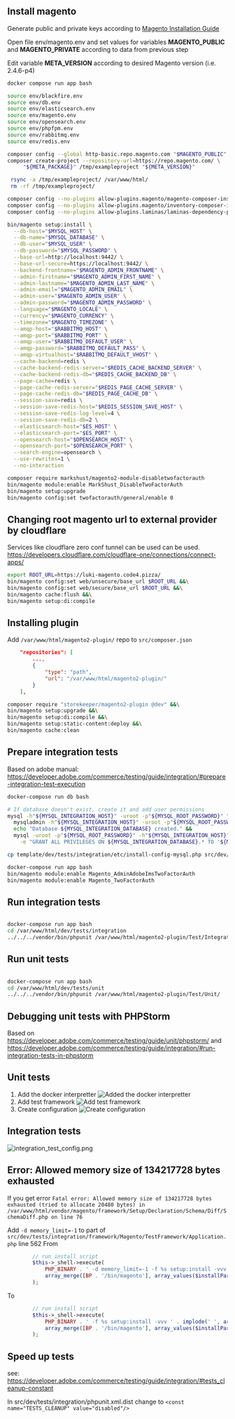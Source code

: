 
Install magento
--

Generate public and private keys according to [Magento Installation Guide](https://experienceleague.adobe.com/en/docs/commerce-operations/installation-guide/prerequisites/authentication-keys)  

Open file env/magento.env and set values for variables **MAGENTO_PUBLIC** and **MAGENTO_PRIVATE** according to data from previous step  

Edit variable **META_VERSION** according to desired Magento version (i.e. 2.4.6-p4)

```bash 
docker compose run app bash

source env/blackfire.env  
source env/db.env  
source env/elasticsearch.env  
source env/magento.env  
source env/opensearch.env  
source env/phpfpm.env  
source env/rabbitmq.env  
source env/redis.env

composer config --global http-basic.repo.magento.com "$MAGENTO_PUBLIC" "$MAGENTO_PRIVATE"
composer create-project --repository-url=https://repo.magento.com/ \
     "${META_PACKAGE}" /tmp/exampleproject "${META_VERSION}"

 rsync -a /tmp/exampleproject/ /var/www/html/
 rm -rf /tmp/exampleproject/

composer config --no-plugins allow-plugins.magento/magento-composer-installer true
composer config --no-plugins allow-plugins.magento/inventory-composer-installer true
composer config --no-plugins allow-plugins.laminas/laminas-dependency-plugin true

bin/magento setup:install \
  --db-host="$MYSQL_HOST" \
  --db-name="$MYSQL_DATABASE" \
  --db-user="$MYSQL_USER" \
  --db-password="$MYSQL_PASSWORD" \
  --base-url=http://localhost:9442/ \
  --base-url-secure=https://localhost:9442/ \
  --backend-frontname="$MAGENTO_ADMIN_FRONTNAME" \
  --admin-firstname="$MAGENTO_ADMIN_FIRST_NAME" \
  --admin-lastname="$MAGENTO_ADMIN_LAST_NAME" \
  --admin-email="$MAGENTO_ADMIN_EMAIL" \
  --admin-user="$MAGENTO_ADMIN_USER" \
  --admin-password="$MAGENTO_ADMIN_PASSWORD" \
  --language="$MAGENTO_LOCALE" \
  --currency="$MAGENTO_CURRENCY" \
  --timezone="$MAGENTO_TIMEZONE" \
  --amqp-host="$RABBITMQ_HOST" \
  --amqp-port="$RABBITMQ_PORT" \
  --amqp-user="$RABBITMQ_DEFAULT_USER" \
  --amqp-password="$RABBITMQ_DEFAULT_PASS" \
  --amqp-virtualhost="$RABBITMQ_DEFAULT_VHOST" \
  --cache-backend=redis \
  --cache-backend-redis-server="$REDIS_CACHE_BACKEND_SERVER" \
  --cache-backend-redis-db="$REDIS_CACHE_BACKEND_DB" \
  --page-cache=redis \
  --page-cache-redis-server="$REDIS_PAGE_CACHE_SERVER" \
  --page-cache-redis-db="$REDIS_PAGE_CACHE_DB" \
  --session-save=redis \
  --session-save-redis-host="$REDIS_SESSION_SAVE_HOST" \
  --session-save-redis-log-level=4 \
  --session-save-redis-db=2 \
  --elasticsearch-host="$ES_HOST" \
  --elasticsearch-port="$ES_PORT" \
  --opensearch-host="$OPENSEARCH_HOST" \
  --opensearch-port="$OPENSEARCH_PORT" \
  --search-engine=opensearch \
  --use-rewrites=1 \
  --no-interaction

composer require markshust/magento2-module-disabletwofactorauth
bin/magento module:enable MarkShust_DisableTwoFactorAuth
bin/magento setup:upgrade
bin/magento config:set twofactorauth/general/enable 0
```


Changing root magento url to external provider by cloudflare
--

Services like cloudflare zero conf tunnel can be used can be used. https://developers.cloudflare.com/cloudflare-one/connections/connect-apps/

```bash 
export ROOT_URL=https://luki-magento.code4.pizza/ 
bin/magento config:set web/unsecure/base_url $ROOT_URL &&\
bin/magento config:set web/secure/base_url $ROOT_URL &&\
bin/magento cache:flush &&\
bin/magento setup:di:compile

```


Installing plugin
---

Add `/var/www/html/magento2-plugin/` repo to `src/composer.json`
```json
    "repositories": [
        ...,
        {
            "type": "path",
            "url": "/var/www/html/magento2-plugin/"
        }
    ],
```

```bash
composer require "storekeeper/magento2-plugin @dev" &&\
bin/magento setup:upgrade &&\
bin/magento setup:di:compile &&\
bin/magento setup:static-content:deploy &&\
bin/magento cache:clean
```

Prepare integration tests
---

Based on adobe manual: https://developer.adobe.com/commerce/testing/guide/integration/#prepare-integration-test-execution

```bash
docker-compose run db bash

# If database doesn't exist, create it and add user permissions
mysql -h"${MYSQL_INTEGRATION_HOST}" -uroot -p"${MYSQL_ROOT_PASSWORD}" "${MYSQL_INTEGRATION_DATABASE}" -e exit &> /dev/null ||
  mysqladmin -h"${MYSQL_INTEGRATION_HOST}" -uroot -p"${MYSQL_ROOT_PASSWORD}" create "${MYSQL_INTEGRATION_DATABASE}" &&
  echo "Database ${MYSQL_INTEGRATION_DATABASE} created." &&
  mysql -uroot -p"${MYSQL_ROOT_PASSWORD}" -h"${MYSQL_INTEGRATION_HOST}" \
    -e "GRANT ALL PRIVILEGES ON ${MYSQL_INTEGRATION_DATABASE}.* TO '${MYSQL_INTEGRATION_USER}'@'%';FLUSH PRIVILEGES;"

```
```bash
cp template/dev/tests/integration/etc/install-config-mysql.php src/dev/tests/integration/etc/install-config-mysql.php

docker-compose run app bash
bin/magento module:enable Magento_AdminAdobeImsTwoFactorAuth 
bin/magento module:enable Magento_TwoFactorAuth 
```

Run integration tests
--

```bash

docker-compose run app bash
cd /var/www/html/dev/tests/integration
../../../vendor/bin/phpunit /var/www/html/magento2-plugin/Test/Integration/
```

Run unit tests
--

```bash

docker-compose run app bash
cd /var/www/html/dev/tests/unit
../../../vendor/bin/phpunit /var/www/html/magento2-plugin/Test/Unit/
```

Debugging unit tests with PHPStorm
-- 

Based on https://developer.adobe.com/commerce/testing/guide/unit/phpstorm/ and https://developer.adobe.com/commerce/testing/guide/integration/#run-integration-tests-in-phpstorm

Unit tests 
---

1. Add the docker interpretter ![Added the docker interpretter](docs/new_interpreter.png)
2. Add test framework ![Add test framework](docs/test_framework.png)
3. Create configuration ![Create configuration](docs/create_configuration.png)

Integration tests
---

![integration_test_config.png](docs/integration_test_config.png)


Error: Allowed memory size of 134217728 bytes exhausted
---

If you get error `Fatal error: Allowed memory size of 134217728 bytes exhausted (tried to allocate 20480 bytes) in /var/www/html/vendor/magento/framework/Setup/Declaration/Schema/Diff/SchemaDiff.php on line 76`

Add `-d memory_limit=-1` to part of `src/dev/tests/integration/framework/Magento/TestFramework/Application.php` line 562
From 
```php
        // run install script
        $this->_shell->execute(
            PHP_BINARY . ' -d memory_limit=-1 -f %s setup:install -vvv ' . implode(' ', array_keys($installParams)),
            array_merge([BP . '/bin/magento'], array_values($installParams))
        );
```
To
```php
        // run install script
        $this->_shell->execute(
            PHP_BINARY . ' -f %s setup:install -vvv ' . implode(' ', array_keys($installParams)),
            array_merge([BP . '/bin/magento'], array_values($installParams))
        );
```

Speed up tests 
---

see: https://developer.adobe.com/commerce/testing/guide/integration/#tests_cleanup-constant

In src/dev/tests/integration/phpunit.xml.dist change to `<const name="TESTS_CLEANUP" value="disabled"/>`
